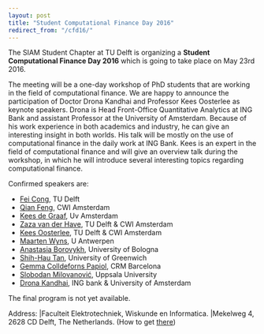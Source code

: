 ```yaml
---
layout: post
title: "Student Computational Finance Day 2016"
redirect_from: "/cfd16/"
---
```

The SIAM Student Chapter at TU Delft is organizing a **Student Computational Finance Day 2016** 
which is going to take place on May 23rd 2016.

The meeting will be a one-day workshop of PhD students that are working in the field of computational finance.
We are happy to announce the participation of Doctor Drona Kandhai and Professor Kees Oosterlee as keynote speakers.
Drona is Head Front-Office Quantitative Analytics at ING Bank and assistant Professor at the University of Amsterdam. 
Because of his work experience in both academics and industry, he can give an interesting insight in both worlds. 
His talk will be mostly on the use of computational finance in the daily work at ING Bank. Kees is an expert in the 
field of computational finance and will give an overview talk during the workshop, in which he will introduce several 
interesting topics regarding computational finance.

Confirmed speakers are:

   * [Fei Cong], TU Delft
   * [Qian Feng], CWI Amsterdam
   * [Kees de Graaf], Uv Amsterdam 
   * [Zaza van der Have], TU Delft & CWI Amsterdam 
   * [Kees Oosterlee], TU Delft & CWI Amsterdam 
   * [Maarten Wyns], U Antwerpen 
   * [Anastasia Borovykh], University of Bologna
   * [Shih-Hau Tan], University of Greenwich
   * [Gemma Colldeforns Papiol], CRM Barcelona
   * [Slobodan Milovanović], Uppsala University
   * [Drona Kandhai], ING bank & University of Amsterdam
   
The final program is not yet available.

Address: |Faculteit Elektrotechniek, Wiskunde en Informatica.
         |Mekelweg 4, 2628 CD  Delft, The Netherlands. (How to get [there])

[Fei Cong]: http://www.ewi.tudelft.nl/en/the-faculty/departments/applied-mathematics/numerical-analysis/people/phd-studenten/ir-f-cong/
[Qian Feng]: https://www.cwi.nl/people/2606
[Kees de Graaf]: https://staff.fnwi.uva.nl/c.s.l.degraaf/
[Zaza van der Have]: http://www.ewi.tudelft.nl/nl/over-de-faculteit/afdelingen/toegepaste-wiskunde/numerieke-wiskunde/mensen/phd-studenten/ir-z-van-der-have/
[Kees Oosterlee]: http://ta.twi.tudelft.nl/mf/users/oosterle/
[Maarten Wyns]: https://www.uantwerpen.be/nl/personeel/maarten-wyns/
[Anastasia Borovykh]: https://www.unibo.it/sitoweb/anastasia.borovykh2/en 
[Shih-Hau Tan]: http://staffweb.cms.gre.ac.uk/~ts73/ 
[Gemma Colldeforns Papiol]: http://www.crm.cat/en/About/People/Researchers/gcolldeforns/Pages/PersonalContact.aspx?ItemId=CO004592 
[Slobodan Milovanović]: http://www.it.uu.se/katalog/slomi453
[Drona Kandhai]: http://www.uva.nl/profile/b.d.Kandhai

[there]: http://www.ewi.tudelft.nl/en/the-faculty/contact/
